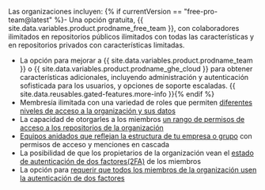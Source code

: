 Las organizaciones incluyen:
{% if currentVersion == "free-pro-team@latest" %}- Una opción gratuita, {{ site.data.variables.product.prodname_free_team }}, con colaboradores ilimitados en repositorios públicos ilimitados con todas las características y en repositorios privados con características limitadas.
- La opción para mejorar a {{ site.data.variables.product.prodname_team }} o {{ site.data.variables.product.prodname_ghe_cloud }} para obtener características adicionales, incluyendo administración y autenticación sofisticada para los usuarios, y opciones de soporte escaladas. {{ site.data.reusables.gated-features.more-info }}{% endif %}
- Membresía ilimitada con una variedad de roles que permiten [diferentes niveles de acceso a la organización y sus datos](/articles/permission-levels-for-an-organization)
- La capacidad de otorgarles a los miembros [un rango de permisos de acceso a los repositorios de la organización](/articles/repository-permission-levels-for-an-organization)
- [Equipos anidados que reflejan la estructura de tu empresa o grupo](/articles/about-teams) con permisos de acceso y menciones en cascada
- La posibilidad de que los propietarios de la organización vean el [estado de autenticación de dos factores(2FA)](/articles/about-two-factor-authentication) de los miembros
- La opción para [requerir que todos los miembros de la organización usen la autenticación de dos factores](/articles/requiring-two-factor-authentication-in-your-organization)
